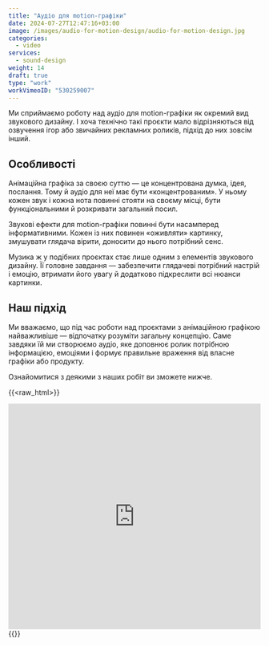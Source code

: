 ```yaml
---
title: "Аудіо для motion-графіки"
date: 2024-07-27T12:47:16+03:00
image: /images/audio-for-motion-design/audio-for-motion-design.jpg
categories:
  - video
services:
  - sound-design
weight: 14
draft: true
type: "work"
workVimeoID: "530259007"
---
```


Ми сприймаємо роботу над аудіо для motion-графіки як окремий вид звукового дизайну. І хоча технічно такі проєкти мало відрізняються від озвучення ігор або звичайних рекламних роликів, підхід до них зовсім інший.

## Особливості

Анімаційна графіка за своєю суттю — це концентрована думка, ідея, послання. Тому й аудіо для неї має бути «концентрованим». У ньому кожен звук і кожна нота повинні стояти на своєму місці, бути функціональними й розкривати загальний посил.

Звукові ефекти для motion-графіки повинні бути насамперед інформативними. Кожен із них повинен «оживляти» картинку, змушувати глядача вірити, доносити до нього потрібний сенс.

Музика ж у подібних проєктах стає лише одним з елементів звукового дизайну. Її головне завдання — забезпечити глядачеві потрібний настрій і емоцію, втримати його увагу й додатково підкреслити всі нюанси картинки.

## Наш підхід

Ми вважаємо, що під час роботи над проєктами з анімаційною графікою найважливіше — відпочатку розуміти загальну концепцію. Саме завдяки їй ми створюємо аудіо, яке доповнює ролик потрібною інформацією, емоціями і формує правильне враження від власне графіки або продукту.

Ознайомитися з деякими з наших робіт ви зможете нижче.

{{<raw_html>}}

<iframe width="100%" height="450" loading="lazy" src="https://www.youtube.com/embed/videoseries?si=BeWcGt7eBUXVGcYz&amp;list=PLkTzVtkdVRI26KajbtEV0XfKHF2_EjI-3" title="YouTube video player" frameborder="0" allow="accelerometer; autoplay; clipboard-write; encrypted-media; gyroscope; picture-in-picture; web-share" referrerpolicy="strict-origin-when-cross-origin" allowfullscreen></iframe>
{{</raw_html>}}
